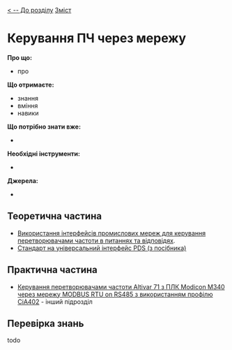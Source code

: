 [< -- До розділу](../README.md)         [Зміст](../../contents.md)

# Керування ПЧ через мережу

**Про що:**

- про 

**Що отримаєте:**

- знання 
- вміння 
- навики 

**Що потрібно знати вже:**

- 

**Необхідні інструменти:**

- 

**Джерела:** 

- 

## Теоретична частина

- [Використання інтерфейсів промислових мереж для керування перетворювачами частоти в питаннях та відповідях](teor1.md).
- [Стандарт на універсальний інтерфейс PDS (з посібника)](teor.md)

## Практична частина

- [Керування перетворювачами частоти Altivar 71 з ПЛК Modicon M340 через мережу MODBUS RTU on RS485 з використанням профілю CiA402](../cia402/atv71m340.md) - інший підрозділ

## Перевірка знань

todo